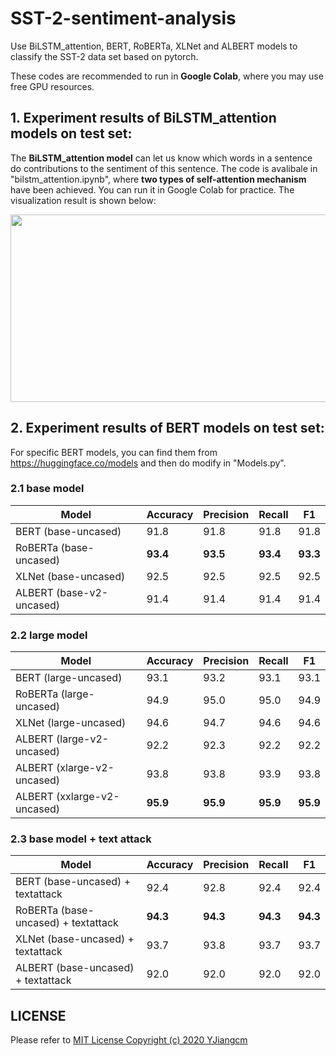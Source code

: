 # SST-2-sentiment-analysis

Use BiLSTM_attention, BERT, RoBERTa, XLNet and ALBERT models to classify the SST-2 data set based on pytorch.

These codes are recommended to  run in **Google Colab**, where  you may use free GPU resources.

## 1. Experiment results of BiLSTM_attention models on test set:
The **BiLSTM_attention model** can let us know which words in a sentence do contributions to the sentiment of this sentence. The code is avalibale in "bilstm_attention.ipynb",  where **two types of self-attention mechanism** have been achieved. You can run it in Google Colab for practice. The visualization result is shown below:

<img src="https://github.com/YJiangcm/Movielens1M-Movie-Recommendation-System/blob/main/pictures/attention%E5%8F%AF%E8%A7%86%E5%8C%962.PNG" width="800" height="300">

## 2. Experiment results of BERT models on test set:
For specific BERT models, you can find them from https://huggingface.co/models and then do modify in "Models.py".
### 2.1 base model
 Model | Accuracy | Precision	| Recall | F1
 ---- | -----  |----- |----- |----- 
 BERT (base-uncased) | 91.8 |	91.8 |	91.8	| 91.8
RoBERTa (base-uncased)	| **93.4**	| **93.5**	| **93.4**	| **93.3**
XLNet (base-uncased)	| 92.5	| 92.5	| 92.5	| 92.5
ALBERT (base-v2-uncased)	| 91.4	| 91.4	| 91.4	| 91.4

### 2.2 large model
 Model | Accuracy | Precision	| Recall | F1
 ---- | -----  |----- |----- |----- 
BERT (large-uncased) 	| 93.1	| 93.2	| 93.1	| 93.1
RoBERTa (large-uncased)	| 94.9	| 95.0	| 95.0	| 94.9
XLNet (large-uncased)	| 94.6	| 94.7	| 94.6	| 94.6
ALBERT (large-v2-uncased)	| 92.2	| 92.3	| 92.2	| 92.2
ALBERT (xlarge-v2-uncased)	| 93.8	| 93.8	| 93.9	| 93.8
ALBERT (xxlarge-v2-uncased)	| **95.9**	| **95.9**	| **95.9**	| **95.9**

### 2.3 base model + text attack
 Model | Accuracy | Precision	| Recall | F1
 ---- | -----  |----- |----- |----- 
 BERT (base-uncased) + textattack |	92.4	|92.8	|92.4	|92.4
RoBERTa (base-uncased) + textattack	|**94.3**	|**94.3**	|**94.3**	|**94.3**
XLNet (base-uncased) + textattack	|93.7	|93.8	|93.7	|93.7
ALBERT (base-uncased) + textattack	|92.0	|92.0|	92.0	|92.0

## LICENSE
Please refer to [MIT License Copyright (c) 2020 YJiangcm](https://github.com/YJiangcm/Movielens1M-Movie-Recommendation-System/blob/main/LICENSE)
